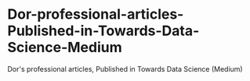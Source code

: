 # Dor-professional-articles-Published-in-Towards-Data-Science-Medium
Dor's professional articles, Published in Towards Data Science (Medium)
